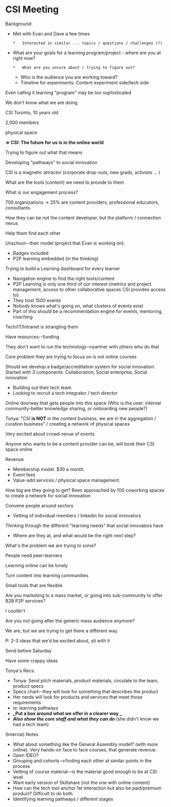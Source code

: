 # CSI Meeting

Background:

*   Met with Evan and Dave a few times

        *   Interested in similar ... topics / questions / challenges (?)

*   What are your goals for a learning program/project - where are you at right now? 

        *   What are you unsure about / trying to figure out?
    *   Who is the audience you are working toward?
    *   Timeline for experiments:  Content experiment side/tech side

Even calling it learning "program" may be too sophisticated

We don't know what we are doing

CSI Toronto, 10 years old

2,000 members

physical space

**=> CSI: The future for us is in the online world**

Trying to figure out what that means

Developing "pathways" to social innovation

CSI is a magnetic attractor (corporate drop-outs, new grads, activists ... )

What are the tools (content) we need to provide to them

What is our engagement process? 

700 organizations -> 25% are content providers, professional educators, consultants. 

How they can be not the content developer, but the platform / connection nexus

Help them find each other

Unschool--their model (project that Evan is working on): 

*   Badges included
*   P2P learning embedded (in the thinking)

Trying to build a Learning dashboard for every learner

*   Navigation engine to find the right tools/content
*   P2P Learning is only one third of our interest (metrics and project management, access to other collaborative spaces CSI provides access to)
*   They host 1500 events
*   Nobody knows what's going on, what clusters of events exist
*   Part of this should be a recommendation engine for events, mentoring, coaching

Tech/IT/Intranet is strangling them

Have resources--funding

They don't want to run the technology-->partner with others who do that

Core problem they are trying to focus on is not online courses

Should we develop a badge/accreditation system for social innovation. Started with 3 components: Collaboration, Social enterprise, Social innovation

*   Building out their tech team 
*   Looking to recruit a tech integrator / tech director

Online doorway that gets people into this space (Who is the user: internal community-better knowledge sharing, or onboarding new people?)

Tonya: "CSI **is NOT** in the content business, we are in the aggregation / curation business" / creating a network of physical spaces

Very excited about crowd-revue of events

Anyone who wants to be a content provider can be, will book their CSI space online

Revenue

*   Membership model. $30 a month. 
*   Event fees
*   Value-add services / physical space management.

How big are they going to get? Been approached by 100 coworking spaces to create a network for social innovation

Convene people around sectors

*   Vetting of individual members / linkedin for social innovators 

Thinking through the different "learning needs" that social innovators have

*   Where are they at, and what would be the right next step? 

What's the problem we are trying to solve? 

People need peer-learners

Learning online can be lonely 

Turn content into learning communities

Small tools that are flexible

Are you marketing to a mass market, or going into sub-community to offer B2B P2P services? 

I couldn't 

Are you not going after the generic mass audience anymore? 

We are, but we are trying to get there a different way

P: 2-3 ideas that we'd be excited about, sit with it

Send before Saturday

Have some crappy ideas 

Tonya's Recs:

*   Tonya: Send pitch materials, product materials, circulate to the team, product specs
*   Specs chart--they will look for something that describes the product
*   Her nerds will look for products and services that meet those requirements
*   ie: learning pathways
*   **_Put a box around what we offer in a clearer way _**
*   **_Also show the core staff and what they can do_** (she didn't know we had a tech team)

(Internal) Notes

*   What about something like the General Assembly model? (with more online). Very hands-on face to face courses, that generate revenue. 
*   Open IDEO? 
*   Grouping and cohorts-->finding each other at similar points in the process
*   Vetting of course material--is the material good enough to be at CSI level
*   Want early version of Skillshare (not the one with online content)
*   How can the tech tool anchor 1st interaction but also be paid/premium product? Difficult to do both.
*   Identifying learning pathways / different stages